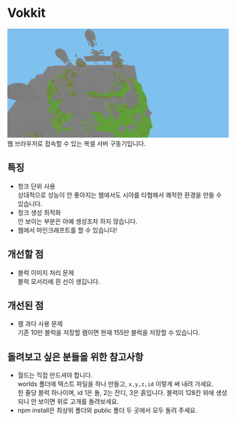 # Vokkit
![preview](./images/preview.png)  
웹 브라우저로 접속할 수 있는 복셀 서버 구동기입니다.
## 특징
- 청크 단위 사용  
상대적으로 성능이 안 좋아지는 웹에서도 시야를 타협해서 쾌적한 환경을 만들 수 있습니다.  
- 청크 생성 최적화  
안 보이는 부분은 아예 생성조차 하지 않습니다.  
- 웹에서 마인크래프트를 할 수 있습니다!  
## 개선할 점
- 블럭 이미지 처리 문제  
블럭 모서리에 흰 선이 생깁니다.  
## 개선된 점
- 램 과다 사용 문제  
기존 10만 블럭을 저장할 램이면 현재 155만 블럭을 저장할 수 있습니다.
## 돌려보고 싶은 분들을 위한 참고사항
- 월드는 직접 만드셔야 합니다.  
worlds 폴더에 텍스트 파일을 하나 만들고,
`x,y,z,id` 이렇게 써 내려 가세요.  
한 줄당 블럭 하나이며, id 1은 돌, 2는 잔디, 3은 흙입니다. 블럭이 128칸 위에 생성되니 안 보이면 위로 고개를 돌려보세요.
- npm install은 최상위 폴더와 public 폴더 두 곳에서 모두 돌려 주세요.